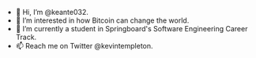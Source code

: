- 👋 Hi, I’m @keante032.
- 👀 I’m interested in how Bitcoin can change the world.
- 🌱 I’m currently a student in Springboard's Software Engineering Career Track.
- 📫 Reach me on Twitter @kevintempleton.
